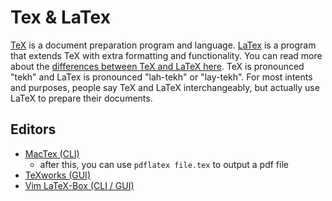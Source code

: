 # Tex & LaTex
[TeX] is a document preparation program and language. [LaTex] is a program that
extends TeX with extra formatting and functionality. You can read more about
the [differences between TeX and LaTeX here]. TeX is pronounced "tekh" and
LaTex is pronounced "lah-tekh" or "lay-tekh". For most intents and purposes,
people say TeX and LaTeX interchangeably, but actually use LaTeX to prepare
their documents.

[TeX]: https://en.wikipedia.org/wiki/TeX
[LaTeX]: https://en.wikipedia.org/wiki/LaTeX
[differences between TeX and LaTeX here]: http://tex.stackexchange.com/a/85

## Editors
- [MacTex (CLI)](https://www.tug.org/mactex/)
  + after this, you can use `pdflatex file.tex` to output a pdf file
- [TeXworks (GUI)](https://www.tug.org/texworks/)
- [Vim LaTeX-Box (CLI / GUI)](http://vimawesome.com/plugin/latex-box-mine)
